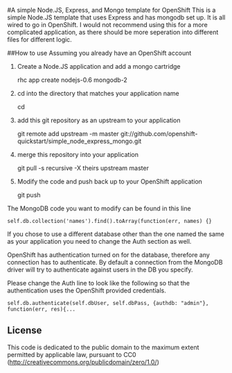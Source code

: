 #A simple Node.JS, Express, and Mongo template for OpenShift
This is a simple Node.JS template that uses Express and has mongodb set up. It is all wired to go in OpenShift. I would not recommend using this for a more complicated application, as there should be more seperation into different files for different logic.

##How to use
Assuming you already have an OpenShift account
1) Create a Node.JS application and add a mongo cartridge

	rhc app create <your app name> nodejs-0.6 mongodb-2

2) cd into the directory that matches your application name
	
	cd <your app name>
	
3) add this git repository as an upstream to your application
	
	git remote add upstream -m master git://github.com/openshift-quickstart/simple_node_express_mongo.git

4) merge this repository into your application

	git pull -s recursive -X theirs upstream master
	
5) Modify the code and push back up to your OpenShift application

	git push
	

The MongoDB code you want to modify can be found in this line

	self.db.collection('names').find().toArray(function(err, names) {}
	
If you chose to use a different database other than the one named the same as your application you need to change the Auth section as well. 

OpenShift has authentication turned on for the database, therefore any connection has to authenticate. By default a connection from the MongoDB driver will try to authenticate against users in the DB you specify.

Please change the Auth line to look like the following so that the authentication uses the OpenShift provided credentials.

	self.db.authenticate(self.dbUser, self.dbPass, {authdb: "admin"}, function(err, res){...

License
-------

This code is dedicated to the public domain to the maximum extent permitted by applicable law, pursuant to CC0 (http://creativecommons.org/publicdomain/zero/1.0/)

